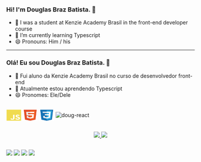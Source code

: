 ### Hi! I'm Douglas Braz Batista. 👋
 
- 📙 I was a student at Kenzie Academy Brasil in the front-end developer course
- 🌱 I’m currently learning Typescript
- 😄 Pronouns: Him / his
  
---------------------------------------------------------

### Olá! Eu sou Douglas Braz Batista. 👋

- 📙 Fui aluno da Kenzie Academy Brasil no curso de desenvolvedor front-end
- 🌱 Atualmente estou aprendendo Typescript
- 😄 Pronomes: Ele/Dele

<div style="display: inline_block"><br>
  <img align="center" alt="doug-Js" height="30" width="40" src="https://raw.githubusercontent.com/devicons/devicon/master/icons/javascript/javascript-plain.svg">
  <img align="center" alt="doug-HTML" height="30" width="40" src="https://raw.githubusercontent.com/devicons/devicon/master/icons/html5/html5-original.svg">
  <img align="center" alt="doug-CSS" height="30" width="40" src="https://raw.githubusercontent.com/devicons/devicon/master/icons/css3/css3-original.svg"> 
  <img align="center" alt="doug-react" height="30" width="40" src="https://cdn.jsdelivr.net/gh/devicons/devicon/icons/react/react-original.svg"> 
</div>

##

<div align="center">
  <a href="https://github.com/ltkbigdad">
  <img height="150em" src="https://github-readme-stats.vercel.app/api?username=ltkbigdad&show_icons=true&theme=dracula&include_all_commits=true&count_private=true"/>
  <img height="130em" src="https://github-readme-stats.vercel.app/api/top-langs/?username=ltkbigdad&layout=compact&langs_count=16&theme=dracula"/>
</div>


  
  ##
  
  <div> 
  
  <a href="https://www.instagram.com/dougbbatista" target="_blank"><img src="https://img.shields.io/badge/-Instagram-%23E4405F?style=for-the-badge&logo=instagram&logoColor=white" target="_blank"></a>
  <a href = "mailto:doug.batista@live.com"><img src="https://img.shields.io/badge/Microsoft_Outlook-0078D4?style=for-the-badge&logo=microsoft-outlook&logoColor=white" target="_blank"></a>
  <a href="https://www.linkedin.com/in/dougbatista" target="_blank"><img src="https://img.shields.io/badge/-LinkedIn-%230077B5?style=for-the-badge&logo=linkedin&logoColor=white" target="_blank"></a> 
  <a href="https://twitter.com/dougbbatista" target="_blank"><img src="https://img.shields.io/badge/Twitter-1DA1F2?style=for-the-badge&logo=twitter&logoColor=white" target="_blank"></a>   
 
   
   

 
</div>



  
